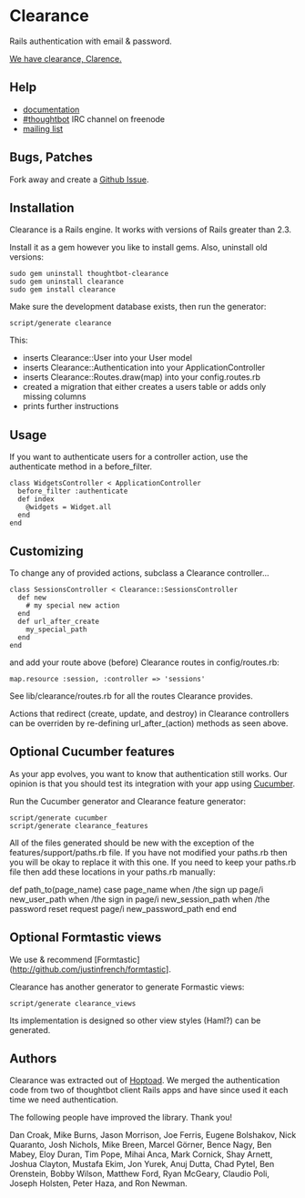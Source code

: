 Clearance
=========

Rails authentication with email & password.

[We have clearance, Clarence.](http://www.youtube.com/v/mNRXJEE3Nz8)

Help
----

* [documentation](http://rdoc.info/projects/thoughtbot/clearance)
* [#thoughtbot](irc://irc.freenode.net/thoughtbot) IRC channel on freenode
* [mailing list](http://groups.google.com/group/thoughtbot-clearance)

Bugs, Patches
-------------

Fork away and create a [Github Issue](http://github.com/thoughtbot/clearance/issues).

Installation
------------

Clearance is a Rails engine. It works with versions of Rails greater than 2.3.

Install it as a gem however you like to install gems. Also, uninstall old versions:

    sudo gem uninstall thoughtbot-clearance
    sudo gem uninstall clearance
    sudo gem install clearance

Make sure the development database exists, then run the generator:

    script/generate clearance

This:

* inserts Clearance::User into your User model
* inserts Clearance::Authentication into your ApplicationController
* inserts Clearance::Routes.draw(map) into your config.routes.rb
* created a migration that either creates a users table or adds only missing columns
* prints further instructions

Usage
-----

If you want to authenticate users for a controller action, use the authenticate
method in a before_filter.

    class WidgetsController < ApplicationController
      before_filter :authenticate
      def index
        @widgets = Widget.all
      end
    end

Customizing
-----------

To change any of provided actions, subclass a Clearance controller...

    class SessionsController < Clearance::SessionsController
      def new
        # my special new action
      end
      def url_after_create
        my_special_path
      end
    end

and add your route above (before) Clearance routes in config/routes.rb:

    map.resource :session, :controller => 'sessions'

See lib/clearance/routes.rb for all the routes Clearance provides.

Actions that redirect (create, update, and destroy) in Clearance controllers
can be overriden by re-defining url_after_(action) methods as seen above.

Optional Cucumber features
--------------------------

As your app evolves, you want to know that authentication still works. Our
opinion is that you should test its integration with your app using
[Cucumber](http://cukes.info).

Run the Cucumber generator and Clearance feature generator:

    script/generate cucumber
    script/generate clearance_features

All of the files generated should be new with the exception of the
features/support/paths.rb file. If you have not modified your paths.rb then you
will be okay to replace it with this one. If you need to keep your paths.rb
file then add these locations in your paths.rb manually:

  def path_to(page_name)
    case page_name
    when /the sign up page/i
     new_user_path
    when /the sign in page/i
     new_session_path
    when /the password reset request page/i
     new_password_path
    end
  end

Optional Formtastic views
-------------------------

We use & recommend [Formtastic](http://github.com/justinfrench/formtastic].

Clearance has another generator to generate Formastic views:

    script/generate clearance_views

Its implementation is designed so other view styles (Haml?) can be generated.

Authors
-------

Clearance was extracted out of [Hoptoad](http://hoptoadapp.com). We merged the
authentication code from two of thoughtbot client Rails apps and have since
used it each time we need authentication.

The following people have improved the library. Thank you!

Dan Croak, Mike Burns, Jason Morrison, Joe Ferris, Eugene Bolshakov,
Nick Quaranto, Josh Nichols, Mike Breen, Marcel Görner, Bence Nagy, Ben Mabey,
Eloy Duran, Tim Pope, Mihai Anca, Mark Cornick, Shay Arnett, Joshua Clayton,
Mustafa Ekim, Jon Yurek, Anuj Dutta, Chad Pytel, Ben Orenstein, Bobby Wilson,
Matthew Ford, Ryan McGeary, Claudio Poli, Joseph Holsten, Peter Haza,
and Ron Newman.
